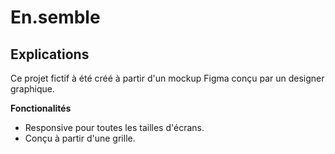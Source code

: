 # En.semble
## Explications
Ce projet fictif à été créé à partir d'un mockup Figma conçu par un designer graphique. 

**Fonctionalités**
- Responsive pour toutes les tailles d'écrans.
- Conçu à partir d'une grille.
 
 
